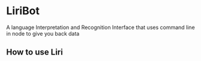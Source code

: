 # LiriBot
A language Interpretation and Recognition Interface that uses command line in node to give you back data

## How to use Liri


